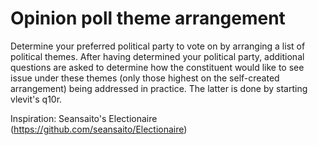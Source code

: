 # Opinion poll theme arrangement
Determine your preferred political party to vote on by arranging a list of political themes.
After having determined your political party, additional questions are asked to determine how the constituent would like to see issue under these themes (only those highest on the self-created arrangement) being addressed in practice. The latter is done by starting vlevit's q10r.

Inspiration:
Seansaito's Electionaire (https://github.com/seansaito/Electionaire)
